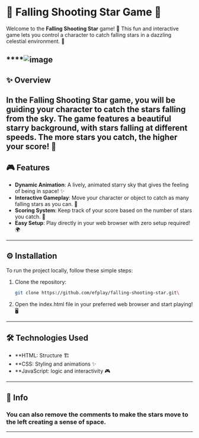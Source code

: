 # 🌟 Falling Shooting Star Game 🌟

Welcome to the **Falling Shooting Star** game! 🚀 This fun and interactive game lets you control a character to catch falling stars in a dazzling celestial environment. 🌠

****![image](https://github.com/user-attachments/assets/a7dd915f-5b33-40cf-bdb7-d2ea5865b56a)
---
## ✨ Overview

In the **Falling Shooting Star** game, you will be guiding your character to catch the stars falling from the sky. The game features a beautiful starry background, with stars falling at different speeds. The more stars you catch, the higher your score! 🌟
---
## 🎮 Features

- **Dynamic Animation**: A lively, animated starry sky that gives the feeling of being in space! ✨
- **Interactive Gameplay**: Move your character or object to catch as many falling stars as you can. 🌠
- **Scoring System**: Keep track of your score based on the number of stars you catch. 🌟
- **Easy Setup**: Play directly in your web browser with zero setup required! 🌍
---
## ⚙️ Installation

To run the project locally, follow these simple steps:

1. Clone the repository:
   ```bash
   git clone https://github.com/efplay/falling-shooting-star.git\
2. Open the index.html file in your preferred web browser and start playing! 🖥️
---

## 🛠️ Technologies Used
- **HTML: Structure 🏗️
- **CSS: Styling and animations ✨
- **JavaScript: logic and interactivity 🎮

---
## 📩 Info
### You can also remove the comments to make the stars move to the left creating a sense of space.

---
